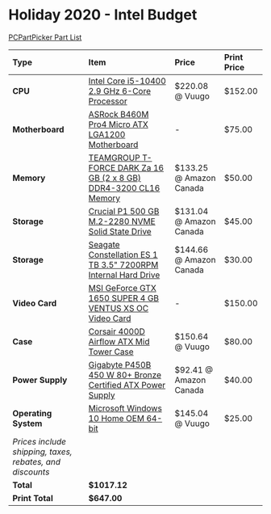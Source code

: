 # Holiday 2020 - Intel Budget

[PCPartPicker Part List](https://ca.pcpartpicker.com/list/vXmFmr)

| Type                                                     | Item                                                                                                                                                                                                 | Price                   | Print Price |
| :------------------------------------------------------- | :--------------------------------------------------------------------------------------------------------------------------------------------------------------------------------------------------- | :---------------------- | :---------- |
| **CPU**                                                  | [Intel Core i5-10400 2.9 GHz 6-Core Processor](https://ca.pcpartpicker.com/product/X8snTW/intel-core-i5-10400-29-ghz-6-core-processor-bx8070110400)                                                  | $220.08 @ Vuugo         | $152.00     |
| **Motherboard**                                          | [ASRock B460M Pro4 Micro ATX LGA1200 Motherboard](https://ca.pcpartpicker.com/product/CtbCmG/asrock-b460m-pro4-micro-atx-lga1200-motherboard-b460m-pro4)                                             | -                       | $75.00      |
| **Memory**                                               | [TEAMGROUP T-FORCE DARK Za 16 GB (2 x 8 GB) DDR4-3200 CL16 Memory](https://ca.pcpartpicker.com/product/WphmP6/teamgroup-t-force-dark-za-16-gb-2-x-8-gb-ddr4-3200-cl16-memory-tdzad416g3200hc16cdc01) | $133.25 @ Amazon Canada | $50.00      |
| **Storage**                                              | [Crucial P1 500 GB M.2-2280 NVME Solid State Drive](https://ca.pcpartpicker.com/product/xpYLrH/crucial-p1-500gb-m2-2280-solid-state-drive-ct500p1ssd8)                                               | $131.04 @ Amazon Canada | $45.00      |
| **Storage**                                              | [Seagate Constellation ES 1 TB 3.5" 7200RPM Internal Hard Drive](https://ca.pcpartpicker.com/product/ZwsKHx/seagate-internal-hard-drive-st1000nm0011)                                                | $144.66 @ Amazon Canada | $30.00      |
| **Video Card**                                           | [MSI GeForce GTX 1650 SUPER 4 GB VENTUS XS OC Video Card](https://ca.pcpartpicker.com/product/7BrYcf/msi-geforce-gtx-1650-super-4-gb-ventus-xs-oc-video-card-gtx-1650-super-ventus-xs-oc)            | -                       | $150.00     |
| **Case**                                                 | [Corsair 4000D Airflow ATX Mid Tower Case](https://ca.pcpartpicker.com/product/bCYQzy/corsair-4000d-airflow-atx-mid-tower-case-cc-9011200-ww)                                                        | $150.64 @ Vuugo         | $80.00      |
| **Power Supply**                                         | [Gigabyte P450B 450 W 80+ Bronze Certified ATX Power Supply](https://ca.pcpartpicker.com/product/LZMTwP/gigabyte-p-b-450-w-80-bronze-certified-atx-power-supply-gp-p450b)                            | $92.41 @ Amazon Canada  | $40.00      |
| **Operating System**                                     | [Microsoft Windows 10 Home OEM 64-bit](https://ca.pcpartpicker.com/product/wtgPxr/microsoft-os-kw900140)                                                                                             | $145.04 @ Vuugo         | $25.00      |
| _Prices include shipping, taxes, rebates, and discounts_ |
| **Total**                                                | **$1017.12**                                                                                                                                                                                         |
| **Print Total**                                          | **$647.00**                                                                                                                                                                                          |
